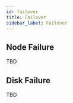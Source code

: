 ```yaml
---
id: failover
title: Failover
sidebar_label: Failover
---
```


## Node Failure
TBD


## Disk Failure
TBD
